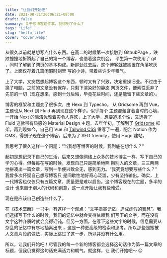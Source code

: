 ```yaml
---
title: "让我们开始吧"
date: 2021-08-31T20:06:21+08:00
draft: false
summary: 关于写博客这件事，我得到了什么？
tags: "Life"
slug: "hello-life"
cover: "cover.webp"
---
```


从很久以前就总想写点什么东西。在高二的时候第一次接触到 GithubPage ，跌跌撞撞地折腾起了自己的第一个博客，也借着这次机会，
平生第一次使用了 git ，同时了解到了网页的基本构成。新鲜劲过去后，这个博客就被搁置在角落吃灰了。上面仅存着几篇闲暇时刻里
写的小诗，带着些许少年稚气。

上了大学，又突然想起博客这个东西，顿时又有了兴致，决定重操旧业。不过由于换了电脑，之前的文章没有保存，只剩下渲染好的静态
网页文件，便索性丢弃了先前的一切（现在想来，感到十分后悔，毕竟花些时间，还是能留下些文章的）。

博客的框架和主题变了很多次，由 Hexo 到 Typecho， 从 Gridsome 再到 Vue，主题也从 Next 到 Fluid 再到现在这个样子。似乎每个
主题都蕴含着当时的心境，一开始 Next 的简洁优雅着实令人喜欢，上了大学，想要追求个性，又选择了 Fluid 这款带有质感的
Material Design 主题。去年年初，了解到了 [Gridsome](https://gridsome.org/) 框架。再到现如今，自己用 Vue 和
[Tailwind CSS](https://tailwindcss.com/) 重写了一遍，配合 Notion 作为 CMS，~~得到了现在这个博客~~，后来为了 SEO
friendly，使用 Hugo 建站。

我思考了很久这样一个问题：“当我想写博客的时候，我到底在想什么？”

起初是想记录下自己的生活，后来又想像网络上众多的技术博主一样，写下自己的学习心得。但每每在写的时候，发现自己只是简单地照
搬别人的文章，三三两两地拼凑出一篇文章，写到一半便兴致全无，感到无力。“我究竟想要写些什么？” 我曾多次怀疑自己想写博客只
是间歇性地好奇心泛滥，少有坚持输出。确实，上一代博客也仅仅只有五篇文章，质量更是难以启齿。这个博客现在的主题，多半的设计
也来自于别人的代码和创意，这一点开始让我有些难受。

现在是应该自己创造些什么了。

在《技术垄断》一书中，有这样一个观点：“文字损害记忆、造成虚假的智慧”。我们选择写下什么的时候，我们的记忆中就会变得依赖我
们写下的文字，而在没有文字这种介质时就会变得迟钝。但另一方面，在写下这些文字的时候，信息需要从杂乱的记忆中有序地抽离出来
，这是一种更高级的检索和思考。所以那些照搬被人文章片段的做法，实际上跳过了这一步，所以并没有什么用。

所以，让我们开始吧！尽管我的每一个新的博客都会选择这句话作为第一篇文章的标题，但我仍觉得这句话充满活力和朝气。就这样，让
我们开始吧～ 😉
